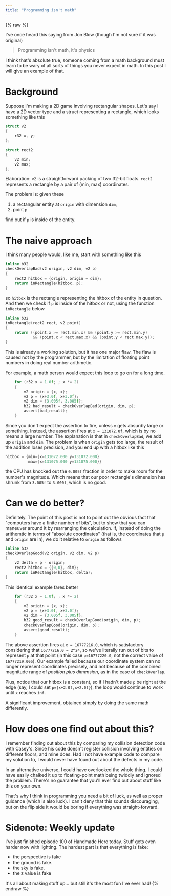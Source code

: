 ```yaml
---
title: "Programming isn't math"
---
```


{% raw %}

I've once heard this saying from Jon Blow (though I'm not sure if it was
original)

> Programming isn't math, it's physics

I think that's absolute true, someone coming from a math background must
learn to be wary of all sorts of things you never expect in math. In this
post I will give an example of that.

# Background

Suppose I'm making a 2D game involving rectangular shapes. Let's say I have
a 2D vector type and a struct representing a rectangle, which looks
something like this

```c
struct v2
{
    r32 x, y;
};

struct rect2
{
    v2 min;
    v2 max;
};
```

Elaboration: `v2` is a straightforward packing of two 32-bit
floats. `rect2` represents a rectangle by a pair of (min, max) coordinates.

The problem is: given these

1. a rectangular entity at `origin` with dimension `dim`,
2. point `p`

find out if `p` is inside of the entity.

# The naive approach

I think many people would, like me, start with something like this

```c
inline b32
checkOverlapBad(v2 origin, v2 dim, v2 p)
{
    rect2 hitbox = {origin, origin + dim};
    return inRectangle(hitbox, p);
}
```

so `hitbox` is the rectangle representing the hitbox of the entity in
question. And then we check if `p` is inside of the hitbox or not, using
the function `inRectangle` below

```c
inline b32
inRectangle(rect2 rect, v2 point)
{
    return ((point.x >= rect.min.x) && (point.y >= rect.min.y)
            && (point.x < rect.max.x) && (point.y < rect.max.y));
}
```

This is already a working solution, but it has one major flaw. The flaw is
caused not by the programmer, but by the limitation of floating point
numbers in doing real number arithmetic.

For example, a math person would expect this loop to go on for a long time.

```c
    for (r32 x = 1.0f; ; x *= 2)
    {
        v2 origin = {x, x};
        v2 p = {x+3.0f, x+3.0f};
        v2 dim = {3.005f, 3.005f};
        b32 bad_result = checkOverlapBad(origin, dim, p);
        assert(bad_result);
    }
```

Since you don't expect the assertion to fire, unless `x` gets absurdly
large or something.  Instead, the assertion fires at `x = 131072.0f`, which
is by no means a large number. The explanation is that in
`checkOverlapBad`, we add up `origin` and `dim`. The problem is when
`origin` gets too large, the result of the addition loses precision, and
you end up with a hitbox like this

```c
hitbox = {min={x=131072.000 y=131072.000}
          max={x=131075.000 y=131075.000}}
```

the CPU has knocked out the `0.005f` fraction in order to make room for the
number's magnitude. Which means that our poor rectangle's dimension has
shrunk from `3.005f` to `3.000f`, which is no good.

# Can we do better?

Definitely. The point of this post is not to point out the obvious fact
that "computers have a finite number of bits", but to show that you can
maneuver around it by rearranging the calculation. If, instead of doing the
arithemtic in terms of "absolute coordinates" (that is, the coordinates
that `p` and `origin` are in), we do it relative to `origin` as follows

```c
inline b32
checkOverlapGood(v2 origin, v2 dim, v2 p)
{
    v2 delta = p - origin;
    rect2 hitbox = {{0,0}, dim};
    return inRectangle(hitbox, delta);
}
```

This identical example fares better

```c
    for (r32 x = 1.0f; ; x *= 2)
    {
        v2 origin = {x, x};
        v2 p = {x+3.0f, x+3.0f};
        v2 dim = {3.005f, 3.005f};
        b32 good_result = checkOverlapGood(origin, dim, p);
        checkOverlapGood(origin, dim, p);
        assert(good_result);
    }
```

The above assertion fires at `x = 16777216.0`, which is satisfactory
considering that `16777216.0 = 2^24`, so we've literally run out of bits to
represent `p` at that point (in this case `p=16777220.0`, not the correct
value of `16777219.005`). Our example failed because our coordinate system
can no longer represent coordinates precisely, and not because of the
combined magnitude range of *position plus dimension*, as in the case of
`checkOverlap`.

Plus, notice that our hitbox is a constant, so if I hadn't made `p` be
right at the edge (say, I could set `p={x+2.0f,x+2.0f}`), the loop
would continue to work until `x` reaches `inf`.

A significant improvement, obtained simply by doing the same math
differently.

# How does one find out about this?

I remember finding out about this by comparing my collision detection code
with Casey's. Since his code doesn't register collision involving entities
on different floors, and mine does. Had I not have example code to compare
my solution to, I would never have found out about the defects in my code.

In an alternative universe, I could have overlooked the whole thing. I
could have easily chalked it up to floating-point math being twiddly and
ignored the problem. There's no guarantee that you'll ever find out about
stuff like this on your own.

That's why I think in programming you need a bit of luck, as well as proper
guidance (which is also luck). I can't deny that this sounds discouraging,
but on the flip side it would be boring if everything was straight-forward.

# Sidenote: Weekly update

I've just finished episode 100 of Handmade Hero today. Stuff gets even
harder now with lighting. The hardest part is that everything is fake:

- the perspective is fake
- the ground is fake.
- the sky is fake.
- the z value is fake

It's all about making stuff up... but still it's the most fun I've ever
had!
{% endraw %}
